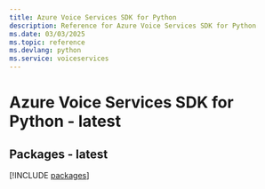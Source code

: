 ```yaml
---
title: Azure Voice Services SDK for Python
description: Reference for Azure Voice Services SDK for Python
ms.date: 03/03/2025
ms.topic: reference
ms.devlang: python
ms.service: voiceservices
---
```

# Azure Voice Services SDK for Python - latest
## Packages - latest
[!INCLUDE [packages](voice-services-index.md)]